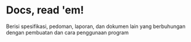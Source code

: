 # Docs, read 'em!

Berisi spesifikasi, pedoman, laporan, dan dokumen lain yang berbuhungan dengan
pembuatan dan cara penggunaan program
